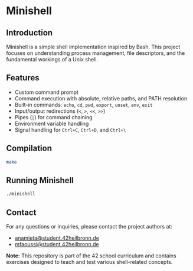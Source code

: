 # Minishell

## Introduction

Minishell is a simple shell implementation inspired by Bash. This project focuses on understanding process management, file descriptors, and the fundamental workings of a Unix shell.

## Features

- Custom command prompt
- Command execution with absolute, relative paths, and PATH resolution
- Built-in commands: `echo`, `cd`, `pwd`, `export`, `unset`, `env`, `exit`
- Input/output redirections (`<`, `>`, `<<`, `>>`)
- Pipes (`|`) for command chaining
- Environment variable handling
- Signal handling for `Ctrl+C`, `Ctrl+D`, and `Ctrl+\`

## Compilation

```sh
make
```

## Running Minishell

```sh
./minishell
```

## Contact

For any questions or inquiries, please contact the project authors at:

- [anamieta@student.42heilbronn.de](mailto\:anamieta@student.42heilbronn.de)
- [mfaoussi@student.42heilbronn.de](mailto\:mfaoussi@student.42heilbronn.de)

**Note:** This repository is part of the 42 school curriculum and contains exercises designed to teach and test various shell-related concepts.

